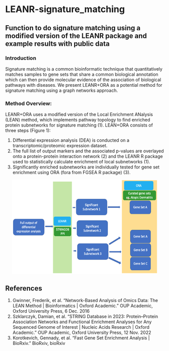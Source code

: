 # LEANR-signature_matching
## Function to do signature matching using a modified version of the LEANR package and example results with public data

### Introduction
Signature matching is a common bioinformatic technique that quantitatively matches samples to gene sets that share a common biological annotation which can then provide molecular evidence of the association of biological pathways with diseases. We present LEANR+ORA as a potential method for signature matching using a graph networks approach. 

### Method Overview:
LEANR+ORA uses a modified version of the Local Enrichment ANalysis (LEAN) method, which implements pathway topology to find enriched protein subnetworks for signature matching (1). LEAN+ORA consists of three steps (Figure 1):
1. Differential expression analysis (DEA) is conducted on a transcriptomic/proteomic expression dataset. 
2. The full list of output markers and the associated p-values are overlayed onto a protein-protein interaction network (2) and the LEANR R package used to statistically calculate enrichment of local subnetworks (1). 
3. Significantly enriched subnetworks are individually tested for gene set enrichment using ORA (fora from FGSEA R package) (3). 

<p align="center">
  <img width="460" height="300" src="/source_data/image.png">
</p>


## References
1. Gwinner, Frederik, et al. “Network-Based Analysis of Omics Data: The LEAN Method | Bioinformatics | Oxford Academic.” OUP Academic, Oxford University Press, 6 Dec. 2016
2. Szklarczyk, Damian, et al. “STRING Database in 2023: Protein–Protein Association Networks and Functional Enrichment Analyses for Any Sequenced Genome of Interest | Nucleic Acids Research | Oxford Academic.” OUP Academic, Oxford University Press, 12 Nov. 2022
3. Korotkevich, Gennady, et al. “Fast Gene Set Enrichment Analysis | BioRxiv.” BioRxiv, bioRxiv



